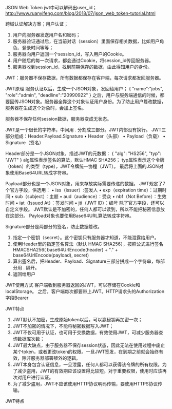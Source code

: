 JSON Web Token
jwt中可以解码出user_id；
<http://www.ruanyifeng.com/blog/2018/07/json_web_token-tutorial.html>

跨域认证解决方案；用户认证；
 1. 用户向服务器发送用户名和密码；
 2. 服务器验证通过后，在当前对话（session）里面保存相关数据，比如用户角色、登录时间等等；
 3. 服务器向用户返回一个session_id，写入用户的Cookie。
 4. 用户随后的每一次请求，都会通过Cookie，将session_id传回服务器。
 5. 服务器收到session_id，找到前期保存的数据，由此得知用户的身份。

JWT：服务器不保存数据，所有数据都保存在客户端，每次请求都发回服务器。
 
JWT原理
服务认证以后，生成一个JSON对象，发回给用户；
{
 "name":"jobs",
 "role":"admin",
 "deadline":"20990922"
}
之后，用户与服务端通信的时候，都要回传JSON对象。服务器全靠这个对象认证用户身份。为了防止用户篡改数据，服务器在生成这个对象时，会加上签名。

服务器不保存任何session数据，服务器变成无状态。

JWT是一个很长的字符串，中间用  .   分割成三部分。JWT内部没有换行。
JWT三部分组成：Header.Payload.Signature
 • Header（头部）
 • Payload（负载）
 • Signature（签名）

Header部分是一个JSON对象，描述JWT的元数据：
{
  "alg": "HS256",
  "typ": "JWT"
}
alg属性表示签名的算法，默认HMAC SHA256；
typ属性表示这个令牌（token）的类型（type），JWT令牌统一协程（JWT）。
最后将上面的JSON对象使用Base64URL转成字符串。

Payload部分也是一个JSON对象，用来存放实际需要传递的数据。
JWT规定了7个官方字段，供选用：
 • iss（issuer）:签发人
 • exp（expiration time）：过期时间
 • sub（subject）：主题
 • aud（audience）：受众
 • nbf（Not Before）：生效时间
 • iat（Issued At）：签发时间
 • jti（JWT ID）：编号
除了官方字段，还可以自定义字段。
JWT默认是不加密的，任何人都可以读到，所以不能把秘密信息放在这部分。
Payload对象也要使用Base64URL算法转成字符串。

Signature部分是两部分的签名，防止数据篡改。
 1. 指定一个密钥（secret）。这个密钥只有服务器才知道，不能泄露给用户。
 2. 使用Header里的指定签名算法（默认 HMAC SHA256），按照公式进行签名
 HMACSHA256(
  base64UrlEncode(header) + "." +
  base64UrlEncode(payload),
  secret)
 3. 算出签名后，把Header、Payload、Signature三部分拼成一个字符串，每部分用 . 隔开。
 4. 返回给用户

JWT使用方式
客户端收到服务器返回的JWT，可以存储在Cookie和localStorage。
之后，客户端每次都要带上JWT。HTTP请求头的Authorization字段Bearer<token>

JWT特点
 1. JWT默认不加密，生成原始token以后，可以赢秘钥再加密一次；
 2. JWT不加密的情况下，不能将秘密数据写入JWT；
 3. JWT不仅可用于认证，也可用于交换数据，有效使用JWT，可减少服务器查询数据库次数；
 4. JWT最大缺点，由于服务器不保存session状态，因此无法在使用过程中废止某个token，或者更改token的权限。一旦JWT签发，在到期之前就会始终有效，除非服务器部署额外的逻辑。
 5. JWT本身包含认证信息，一旦泄露，任何人都可以获得该令牌的所有权限。为了减少盗用，JWT的有效期应该设置得比较短。对于重要权限，使用时应该再次对用户进行认证。
 6. 为了减少盗用，JWT不应该使用HTTP协议明码传输，要使用HTTPS协议传输。

JWT特点
